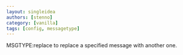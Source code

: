 ```yaml
---
layout: singleidea
authors: [stenno]
category: [vanilla]
tags: [config, messagetype]
---
```

MSGTYPE:replace to replace a specified message with another one.
